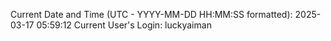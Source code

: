 Current Date and Time (UTC - YYYY-MM-DD HH:MM:SS formatted): 2025-03-17 05:59:12
Current User's Login: luckyaiman

